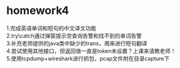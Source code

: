 # homework4
1.完成英语单词和短句的中文译文功能<br />
2.try\catch通过弹窗提示空查询告警和找不到的单词告警<br />
3.补充老师提供的java类中缺少的trans，用来进行短句翻译<br />
4.尝试使用其他接口，但返回值一直是token未设置？上课来请教老师！<br />
5.使用tcpdump+wireshark进行抓包，pcap文件附在目录capture下
